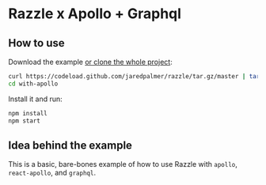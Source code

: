 # Razzle x Apollo + Graphql

## How to use

Download the example [or clone the whole project](https://github.com/jaredpalmer/razzle.git):

```bash
curl https://codeload.github.com/jaredpalmer/razzle/tar.gz/master | tar -xz --strip=2 razzle-master/examples/with-apollo
cd with-apollo
```

Install it and run:

```bash
npm install
npm start
```

## Idea behind the example

This is a basic, bare-bones example of how to use Razzle with `apollo`, `react-apollo`, and `graphql`.
